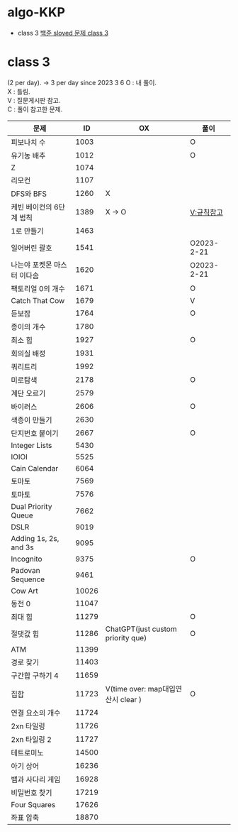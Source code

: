 # algo-KKP

- class 3 [백준 sloved 문제 class 3](https://solved.ac/en/class/3)



# class 3  
(2 per day). -> 3 per day since 2023 3 6 
O : 내 풀이.    
X : 틀림.   
V : 질문게시판 참고.    
C : 풀이 참고한 문제.    

|문제|ID|OX|풀이|
|-------|---|---|---|
|피보나치 수|1003||O|
|유기농 배추|1012||O|
|Z|1074|||
|리모컨|1107|||
|DFS와 BFS|1260|X||
|케빈 베이컨의 6단계 법칙|1389|X -> O|[V:규칙참고](https://velog.io/@jxlhe46/백준-1389번.-케빈-베이컨의-6단계-법칙)|
|1로 만들기|1463|||
|일어버린 괄호|1541||O2023-2-21|
|나는야 포켓몬 마스터 이다솜|1620||O2023-2-21|
|팩토리얼 0의 개수|1671||O|
|Catch That Cow|1679||V|
|듣보잡|1764||O|
|종이의 개수|1780|||
|최소 힙|1927||O|
|회의실 배정|1931|||
|쿼리트리|1992|||
|미로탐색|2178||O|
|계단 오르기|2579|||
|바이러스|2606||O|
|색종이 만들기|2630|||
|단지번호 붙이기|2667||O|
|Integer Lists|5430|||
|IOIOI|5525|||
|Cain Calendar|6064|||
|토마토|7569|||
|토마토|7576|||
|Dual Priority Queue|7662|||
|DSLR|9019|||
|Adding 1s, 2s, and 3s|9095|||
|Incognito|9375||O|
|Padovan Sequence|9461|||
|Cow Art|10026|||
|동전 0|11047|||
|최대 힙|11279||O|
|절댓값 힙|11286|ChatGPT(just custom priority que)|O|
|ATM|11399|||
|경로 찾기|11403|||
|구간합 구하기 4|11659|||
|집합|11723|V(time over: map대입연산시 clear )|O|
|연결 요소의 개수|11724|||
|2xn 타일링|11726|||
|2xn 타일링 2|11727|||
|테트로미노|14500|||
|아기 상어|16236|||
|뱀과 사다리 게임|16928|||
|비밀번호 찾기|17219|||
|Four Squares|17626|||
|좌표 압축|18870|||
